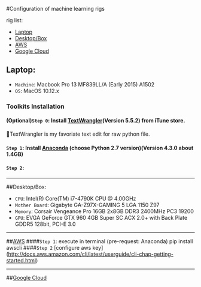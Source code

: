 #Configuration of machine learning rigs

rig list:
* [Laptop](##laptop)
* [Desktop/Box](##desktop/box)
* [AWS](##aws)
* [Google Cloud](##google-cloud)

## Laptop: 
*   `Machine`: Macbook Pro 13 MF839LL/A (Early 2015) A1502 
*   `OS`: MacOS 10.12.x

###   Toolkits Installation
#### (Optional)`Step 0`: Install [TextWrangler](https://itunes.apple.com/us/app/textwrangler/id404010395?mt=12)(Version 5.5.2) from iTune store.

  :see_no_evil:TextWrangler is my favoriate text edit for raw python file.
   
#### `Step 1`: Install [Anaconda](https://www.continuum.io/downloads) (choose Python 2.7 version)(Version 4.3.0 about 1.4GB)
#### `Step 2`:

---
##Desktop/Box: 
*   `CPU`: Intel(R) Core(TM) i7-4790K CPU @ 4.00GHz 
*   `Mother Board`: Gigabyte GA-Z97X-GAMING 5 LGA 1150 Z97
*   `Memory`: Corsair Vengeance Pro 16GB 2x8GB DDR3 2400MHz PC3 19200 
*   `GPU`: EVGA GeForce GTX 960 4GB Super SC ACX 2.0+ with Back Plate GDDR5 128bit, PCI-E 3.0

---
##[AWS](http://aws.amazon.com)
####`Step 1`: execute in terminal (pre-request: Anaconda)
    pip install awscli
####`Step 2` [configure aws key] (http://docs.aws.amazon.com/cli/latest/userguide/cli-chap-getting-started.html)

---
##[Google Cloud](http://cloud.google.com)

